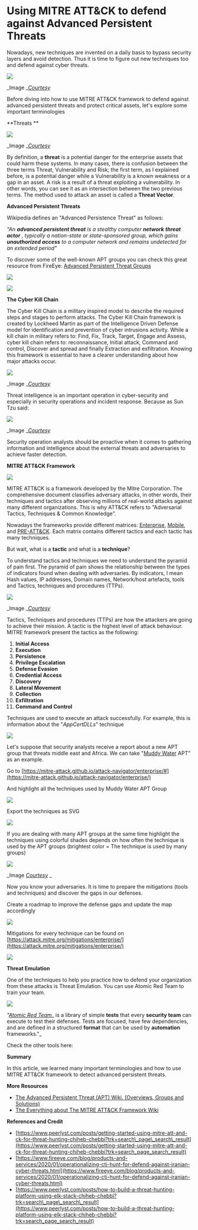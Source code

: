 # Using MITRE ATT&CK to defend against Advanced Persistent Threats


Nowadays, new techniques are invented on a daily basis to bypass security layers and avoid detection. Thus it is time to figure out new techniques too and defend against cyber threats.

![](RackMultipart20200923-4-16yksxn_html_a10bfbdc75bf3b65.jpg)

_Image _[_Courtesy_](https://base.imgix.net/files/base/ebm/tdworld/image/2019/04/tdworld_13685_cyberattack_matejmo.png?auto=format&amp;fit=crop&amp;h=432&amp;w=768)

Before diving into how to use MITRE ATT&amp;CK framework to defend against advanced persistent threats and protect critical assets, let&#39;s explore some important terminologies

**Threats **

![](RackMultipart20200923-4-16yksxn_html_f1ac457893fa235a.png)

_Image _[_Courtesy_](https://wpsitehelpers.com/wp-content/uploads/2016/11/wordpress-malware-removal.png)

By definition, a  **threat**  is a potential danger for the enterprise assets that could harm these systems. In many cases, there is confusion between the three terms Threat, Vulnerability and Risk; the first term, as I explained before, is a potential danger while a Vulnerability is a known weakness or a gap in an asset. A risk is a result of a threat exploiting a vulnerability. In other words, you can see it as an intersection between the two previous terms. The method used to attack an asset is called a  **Threat Vector**.

**Advanced Persistent Threats**

Wikipedia defines an &quot;Advanced Persistence Threat&quot; as follows:

_&quot;An  __advanced persistent threat__  is a stealthy computer  __network__   __threat actor__ , typically a nation-state or state-sponsored group, which gains  __unauthorized access__  to a computer network and remains undetected for an extended period&quot;_

To discover some of the well-known APT groups you can check this great resource from FireEye: [Advanced Persistent Threat Groups](https://www.fireeye.com/current-threats/apt-groups.html)

![](RackMultipart20200923-4-16yksxn_html_5128e66636a3133f.png)

![](RackMultipart20200923-4-16yksxn_html_637f115c4eb01d.png)

**The Cyber Kill Chain**

The Cyber Kill Chain is a military inspired model to describe the required steps and stages to perform attacks. The Cyber Kill Chain framework is created by Lockheed Martin as part of the Intelligence Driven Defense model for identification and prevention of cyber intrusions activity. While a kill chain in military refers to: Find, Fix, Track, Target, Engage and Assess, cyber kill chain refers to: reconnaissance, Initial attack, Command and control, Discover and spread and finally Extraction and exfiltration. Knowing this framework is essential to have a clearer understanding about how major attacks occur.

![](RackMultipart20200923-4-16yksxn_html_d075af3c4b3158e4.png)

_Image _[_Courtesy_](http://www.go4hosting.com/image/blog/AttivoNetworks_KillChain2.png)

Threat intelligence is an important operation in cyber-security and especially in security operations and incident response. Because as Sun Tzu said:

![](RackMultipart20200923-4-16yksxn_html_5ac207927d639f62.jpg)

_Image _[_Courtesy_](https://www.fortinet.com/content/dam/fortinet-blog/article-images/individual-images/AbqKCT0.jpg)

Security operation analysts should be proactive when it comes to gathering information and intelligence about the external threats and adversaries to achieve faster detection.

**MITRE ATT&amp;CK Framework**

![](RackMultipart20200923-4-16yksxn_html_a1f3903ce3b17ff4.png)

MITRE ATT&amp;CK is a framework developed by the Mitre Corporation. The comprehensive document classifies adversary attacks, in other words, their techniques and tactics after observing millions of real-world attacks against many different organizations. This is why ATT&amp;CK refers to &quot;Adversarial Tactics, Techniques &amp; Common Knowledge&quot;.

Nowadays the frameworks provide different matrices: [Enterprise](https://attack.mitre.org/matrices/enterprise/), [Mobile](https://attack.mitre.org/matrices/mobile/), and [PRE-ATT&amp;CK](https://attack.mitre.org/matrices/pre/). Each matrix contains different tactics and each tactic has many techniques.

But wait, what is a  **tactic**  and what is a  **technique**?

To understand tactics and techniques we need to understand the pyramid of pain first. The pyramid of pain shows the relationship between the types of indicators found when dealing with adversaries. By indicators, I mean Hash values, IP addresses, Domain names, Network/host artefacts, tools and Tactics, techniques and procedures (TTPs).

![](RackMultipart20200923-4-16yksxn_html_5fbc4555ec472a8b.png)

_Image _[_Courtesy_](http://3.bp.blogspot.com/-rZkSSNqMxqA/Wvq-rMvj2FI/AAAAAAAAMkk/fgnVNRBrdnwrgF_bWy0iDi7HJ-nqLxg7QCLcBGAs/s640/Screen%2BShot%2B2018-05-15%2Bat%2B1.02.42%2BPM.png)

Tactics, Techniques and procedures (TTPs) are how the attackers are going to achieve their mission. A tactic is the highest level of attack behaviour. MITRE framework present the tactics as the following:

1. **Initial Access**
2. **Execution**
3. **Persistence**
4. **Privilege Escalation**
5. **Defense Evasion**
6. **Credential Access**
7. **Discovery**
8. **Lateral Movement**
9. **Collection**
10. **Exfiltration**
11. **Command and Control**

Techniques are used to execute an attack successfully. For example, this is information about the &quot;_AppCertDLLs_&quot; technique

![](RackMultipart20200923-4-16yksxn_html_3328c8a8f03042f2.png)

Let&#39;s suppose that security analysts receive a report about a new APT group that threats middle east and Africa. We can take &quot;[Muddy Water](https://www.bankinfosecurity.com/muddywater-apt-group-upgrades-tactics-to-avoid-detection-a-12504) APT&quot; as an example.

Go to [https://mitre-attack.github.io/attack-navigator/enterprise/#](https://mitre-attack.github.io/attack-navigator/enterprise/)

And highlight all the techniques used by Muddy Water APT Group

![](RackMultipart20200923-4-16yksxn_html_5bca1bd32be12882.png)

Export the techniques as SVG

![](RackMultipart20200923-4-16yksxn_html_ce015078badae193.png)

If you are dealing with many APT groups at the same time highlight the techniques using colorful shades depends on how often the technique is used by the APT groups (brightest color = The technique is used by many groups)

![](RackMultipart20200923-4-16yksxn_html_29527be032d759e5.png)

_Image _[_Courtesy_](https://www.schemecolor.com/wp-content/uploads/lunar-eclipses-red-colors.png)_ _

Now you know your adversaries. It is time to prepare the mitigations (tools and techniques) and discover the gaps in our defenses.

Create a roadmap to improve the defense gaps and update the map accordingly

![](RackMultipart20200923-4-16yksxn_html_565dd6c3a94ee053.png)

Mitigations for every technique can be found on [https://attack.mitre.org/mitigations/enterprise/](https://attack.mitre.org/mitigations/enterprise/)

![](RackMultipart20200923-4-16yksxn_html_ed02c2f56802bed8.png)

**Threat Emulation**

One of the techniques to help you practice how to defend your organization from these attacks is Threat Emulation. You can use Atomic Red Team to train your team.

![](RackMultipart20200923-4-16yksxn_html_8e6b3fb35333cc8d.png)

_&quot;_[_Atomic Red Team_](https://atomicredteam.io/)_ is a library of simple  __tests__  that every  __security team__  can execute to test their defenses. Tests are focused, have few dependencies, and are defined in a structured  __format__  that can be used by  __automation__  frameworks.&quot;_

Check the other tools here:

**Summary**

In this article, we learned many important terminologies and how to use MITRE ATT&amp;CK framework to detect advanced persistent threats.

**More Resources**

- [The Advanced Persistent Threat (APT) Wiki. (Overviews, Groups and Solutions)](https://www.peerlyst.com/posts/the-advanced-persistent-threat-apt-wiki-overviews-groups-and-solutions-chiheb-chebbi?trk=search_page_search_result)
- [The Everything about The MITRE ATT&amp;CK Framework Wiki](https://www.peerlyst.com/posts/the-everything-about-the-mitre-att-and-ck-framework-wiki-chiheb-chebbi?trk=search_page_search_result)

**References and Credit**

- [https://www.peerlyst.com/posts/getting-started-using-mitre-att-and-ck-for-threat-hunting-chiheb-chebbi?trk=search\_page\_search\_result](https://www.peerlyst.com/posts/getting-started-using-mitre-att-and-ck-for-threat-hunting-chiheb-chebbi?trk=search_page_search_result)
- [https://www.fireeye.com/blog/products-and-services/2020/01/operationalizing-cti-hunt-for-defend-against-iranian-cyber-threats.html](https://www.fireeye.com/blog/products-and-services/2020/01/operationalizing-cti-hunt-for-defend-against-iranian-cyber-threats.html)
- [https://www.peerlyst.com/posts/how-to-build-a-threat-hunting-platform-using-elk-stack-chiheb-chebbi?trk=search\_page\_search\_result](https://www.peerlyst.com/posts/how-to-build-a-threat-hunting-platform-using-elk-stack-chiheb-chebbi?trk=search_page_search_result)
